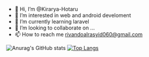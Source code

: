 - 👋 Hi, I’m @Kirarya-Hotaru
- 👀 I’m interested in web and android develoment 
- 🌱 I’m currently learning laravel
- 💞️ I’m looking to collaborate on ...
- 📫 How to reach me rivandoalrasyid060@gmail.com

![Anurag's GitHub stats](https://github-readme-stats.vercel.app/api?username=kirarya-hotaru&show_icons=true) [![Top Langs](https://github-readme-stats.vercel.app/api/top-langs/?username=kirarya-hotaru&layout=compact)](https://github.com/anuraghazra/github-readme-stats)
<!---
Kirarya-Hotaru/Kirarya-Hotaru is a ✨ special ✨ repository because its `README.md` (this file) appears on your GitHub profile.
You can click the Preview link to take a look at your changes.
--->
